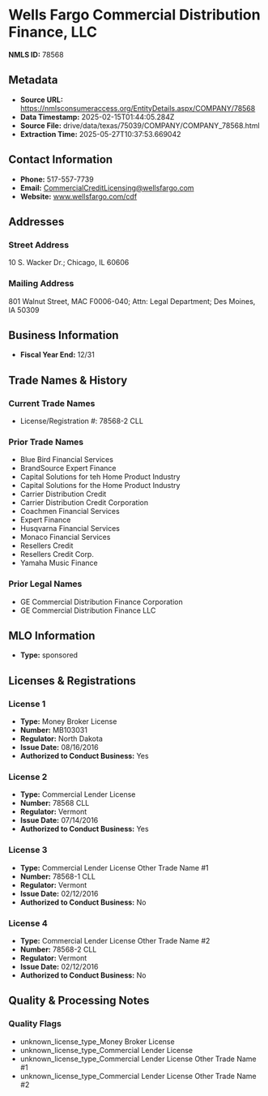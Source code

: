 # Wells Fargo Commercial Distribution Finance, LLC

**NMLS ID:** 78568

## Metadata
- **Source URL:** https://nmlsconsumeraccess.org/EntityDetails.aspx/COMPANY/78568
- **Data Timestamp:** 2025-02-15T01:44:05.284Z
- **Source File:** drive/data/texas/75039/COMPANY/COMPANY_78568.html
- **Extraction Time:** 2025-05-27T10:37:53.669042

## Contact Information
- **Phone:** 517-557-7739
- **Email:** CommercialCreditLicensing@wellsfargo.com
- **Website:** www.wellsfargo.com/cdf

## Addresses
### Street Address
10 S. Wacker Dr.; Chicago, IL 60606

### Mailing Address
801 Walnut Street, MAC F0006-040; Attn: Legal Department; Des Moines, IA 50309

## Business Information
- **Fiscal Year End:** 12/31

## Trade Names & History
### Current Trade Names
- License/Registration #: 78568-2 CLL

### Prior Trade Names
- Blue Bird Financial Services
- BrandSource Expert Finance
- Capital Solutions for teh Home Product Industry
- Capital Solutions for the Home Product Industry
- Carrier Distribution Credit
- Carrier Distribution Credit Corporation
- Coachmen Financial Services
- Expert Finance
- Husqvarna Financial Services
- Monaco Financial Services
- Resellers Credit
- Resellers Credit Corp.
- Yamaha Music Finance

### Prior Legal Names
- GE Commercial Distribution Finance Corporation
- GE Commercial Distribution Finance LLC

## MLO Information
- **Type:** sponsored

## Licenses & Registrations

### License 1
- **Type:** Money Broker License
- **Number:** MB103031
- **Regulator:** North Dakota
- **Issue Date:** 08/16/2016
- **Authorized to Conduct Business:** Yes

### License 2
- **Type:** Commercial Lender License
- **Number:** 78568 CLL
- **Regulator:** Vermont
- **Issue Date:** 07/14/2016
- **Authorized to Conduct Business:** Yes

### License 3
- **Type:** Commercial Lender License Other Trade Name #1
- **Number:** 78568-1 CLL
- **Regulator:** Vermont
- **Issue Date:** 02/12/2016
- **Authorized to Conduct Business:** No

### License 4
- **Type:** Commercial Lender License Other Trade Name #2
- **Number:** 78568-2 CLL
- **Regulator:** Vermont
- **Issue Date:** 02/12/2016
- **Authorized to Conduct Business:** No

## Quality & Processing Notes
### Quality Flags
- unknown_license_type_Money Broker License
- unknown_license_type_Commercial Lender License
- unknown_license_type_Commercial Lender License Other Trade Name #1
- unknown_license_type_Commercial Lender License Other Trade Name #2
